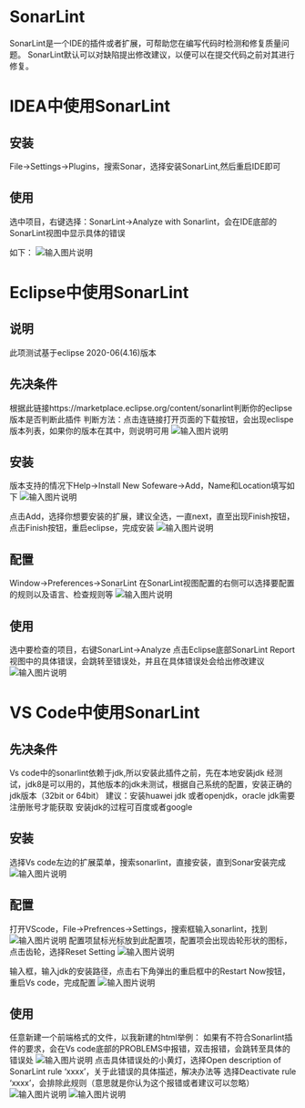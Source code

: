 # SonarLint 
SonarLint是一个IDE的插件或者扩展，可帮助您在编写代码时检测和修复质量问题。
SonarLint默认可以对缺陷提出修改建议，以便可以在提交代码之前对其进行修复。
# IDEA中使用SonarLint
## 安装
File->Settings->Plugins，搜索Sonar，选择安装SonarLint,然后重启IDE即可

## 使用
选中项目，右键选择：SonarLint->Analyze with Sonarlint，会在IDE底部的SonarLint视图中显示具体的错误

如下：
![输入图片说明](https://images.gitee.com/uploads/images/2020/0811/173930_602ea7c2_5504908.png "idea.png")

# Eclipse中使用SonarLint
## 说明
此项测试基于eclipse 2020-06(4.16)版本

## 先决条件
根据此链接https://marketplace.eclipse.org/content/sonarlint判断你的eclipse版本是否判断此插件
判断方法：点击连链接打开页面的下载按钮，会出现eclispe版本列表，如果你的版本在其中，则说明可用
![输入图片说明](https://images.gitee.com/uploads/images/2020/0811/174038_f958a5b1_5504908.png "eclipse.png")
 
## 安装
版本支持的情况下Help->Install New Sofeware->Add，Name和Location填写如下
![输入图片说明](https://images.gitee.com/uploads/images/2020/0811/174136_77571796_5504908.png "eclipse-install.png")
 
点击Add，选择你想要安装的扩展，建议全选，一直next，直至出现Finish按钮，点击Finish按钮，重启eclipse，完成安装
![输入图片说明](https://images.gitee.com/uploads/images/2020/0811/174246_6c7cf9ed_5504908.png "eclipse-install-2.png")
 
## 配置
Window->Preferences->SonarLint
在SonarLint视图配置的右侧可以选择要配置的规则以及语言、检查规则等
![输入图片说明](https://images.gitee.com/uploads/images/2020/0811/174338_2fa4f2c4_5504908.png "eclipse-config.png")
 
## 使用
选中要检查的项目，右键SonarLint->Analyze
点击Eclipse底部SonarLint Report视图中的具体错误，会跳转至错误处，并且在具体错误处会给出修改建议
![输入图片说明](https://images.gitee.com/uploads/images/2020/0811/174515_7b37b0e8_5504908.png "e-use.png")


# VS Code中使用SonarLint
## 先决条件
Vs code中的sonarlint依赖于jdk,所以安装此插件之前，先在本地安装jdk
经测试，jdk8是可以用的，其他版本的jdk未测试，根据自己系统的配置，安装正确的jdk版本（32bit or 64bit）
建议：安装huawei jdk 或者openjdk，oracle jdk需要注册账号才能获取
安装jdk的过程可百度或者google

## 安装
选择Vs code左边的扩展菜单，搜索sonarlint，直接安装，直到Sonar安装完成
![输入图片说明](https://images.gitee.com/uploads/images/2020/0811/174618_77851925_5504908.png "v-install.png") 

## 配置
打开VScode，File->Prefrences->Settings，搜索框输入sonarlint，找到![输入图片说明](https://images.gitee.com/uploads/images/2020/0811/174715_b1fa9807_5504908.png "find.png") 配置项鼠标光标放到此配置项，配置项会出现齿轮形状的图标，点击齿轮，选择Reset Setting
![输入图片说明](https://images.gitee.com/uploads/images/2020/0811/174944_10fdebaf_5504908.png "v-c-1.png")

输入框，输入jdk的安装路径，点击右下角弹出的重启框中的Restart Now按钮，重启Vs code，完成配置
![输入图片说明](https://images.gitee.com/uploads/images/2020/0811/175018_e92f08a6_5504908.png "v-c-2.png")
 

## 使用
任意新建一个前端格式的文件，以我新建的html举例：
如果有不符合Sonarlint插件的要求，会在Vs code底部的PROBLEMS中报错，双击报错，会跳转至具体的错误处
![输入图片说明](https://images.gitee.com/uploads/images/2020/0811/175045_c63565b5_5504908.png "v-u-1.png") 
点击具体错误处的小黄灯，选择Open description of SonarLint rule ‘xxxx’，关于此错误的具体描述，解决办法等
选择Deactivate rule ‘xxxx’，会排除此规则（意思就是你认为这个报错或者建议可以忽略）
![输入图片说明](https://images.gitee.com/uploads/images/2020/0811/175103_69c64e82_5504908.png "v-u-2.png")
![输入图片说明](https://images.gitee.com/uploads/images/2020/0811/175113_b9b2d1a2_5504908.png "v-u-3.png")
 
 




